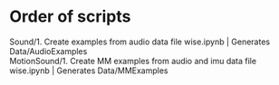 # Order of scripts
Sound/1. Create examples from audio data file wise.ipynb | Generates Data/AudioExamples  
MotionSound/1. Create MM examples from audio and imu data file wise.ipynb | Generates Data/MMExamples  
